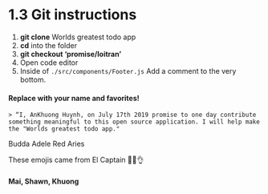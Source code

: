 # 1.3 Git instructions

1. **git clone** Worlds greatest todo app
2. **cd** into the folder
3. **git checkout ‘promise/loitran’**
4. Open code editor
5. Inside of `./src/components/Footer.js` Add a comment to the very bottom.

#### Replace with your name and favorites!

    > “I, AnKhuong Huynh, on July 17th 2019 promise to one day contribute something meaningful to this open source application. I will help make the "Worlds greatest todo app."

Budda Adele Red Aries

These emojis came from El Captain
💪🙌👌

#### Mai, Shawn, Khuong
